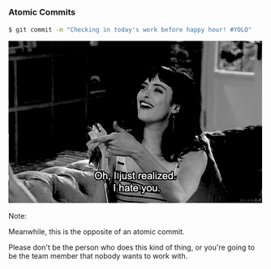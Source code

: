 ###  Atomic Commits

```sh
$ git commit -m "Checking in today's work before happy hour! #YOLO"
```

![Krysten Ritter proclaiming "Oh, I just realized. I hate you"](resources/i-hate-you.gif)

Note:

Meanwhile, this is the opposite of an atomic commit.

Please don't be the person who does this kind of thing, or you're going to be the team member that nobody wants to work with.
